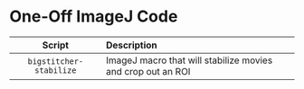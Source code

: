 # One-Off ImageJ Code

| Script | Description |
| :----: | :---------- |
| `bigstitcher-stabilize` | ImageJ macro that will stabilize movies and crop out an ROI |
